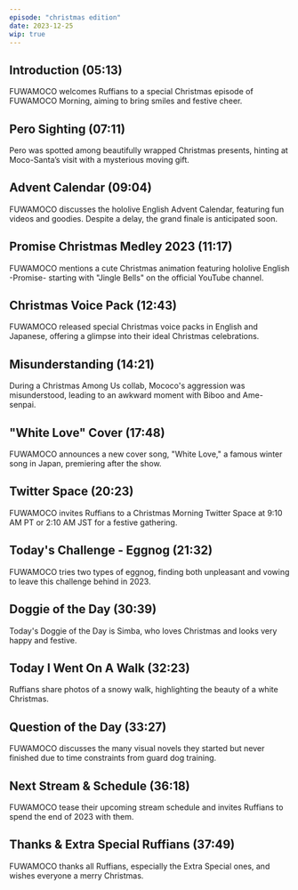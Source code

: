 ```yaml
---
episode: "christmas edition"
date: 2023-12-25
wip: true
---
```


## Introduction (05:13)

FUWAMOCO welcomes Ruffians to a special Christmas episode of FUWAMOCO Morning, aiming to bring smiles and festive cheer.

## Pero Sighting (07:11)

Pero was spotted among beautifully wrapped Christmas presents, hinting at Moco-Santa’s visit with a mysterious moving gift.

## Advent Calendar (09:04)

FUWAMOCO discusses the hololive English Advent Calendar, featuring fun videos and goodies. Despite a delay, the grand finale is anticipated soon.

## Promise Christmas Medley 2023 (11:17)

FUWAMOCO mentions a cute Christmas animation featuring hololive English -Promise- starting with "Jingle Bells" on the official YouTube channel.

## Christmas Voice Pack (12:43)

FUWAMOCO released special Christmas voice packs in English and Japanese, offering a glimpse into their ideal Christmas celebrations.

## Misunderstanding (14:21)

During a Christmas Among Us collab, Mococo's aggression was misunderstood, leading to an awkward moment with Biboo and Ame-senpai.

## "White Love" Cover (17:48)

FUWAMOCO announces a new cover song, "White Love," a famous winter song in Japan, premiering after the show.

## Twitter Space (20:23)

FUWAMOCO invites Ruffians to a Christmas Morning Twitter Space at 9:10 AM PT or 2:10 AM JST for a festive gathering.

## Today's Challenge - Eggnog (21:32)

FUWAMOCO tries two types of eggnog, finding both unpleasant and vowing to leave this challenge behind in 2023.

## Doggie of the Day (30:39)

Today's Doggie of the Day is Simba, who loves Christmas and looks very happy and festive.

## Today I Went On A Walk (32:23)

Ruffians share photos of a snowy walk, highlighting the beauty of a white Christmas.

## Question of the Day (33:27)

FUWAMOCO discusses the many visual novels they started but never finished due to time constraints from guard dog training.

## Next Stream & Schedule (36:18)

FUWAMOCO tease their upcoming stream schedule and invites Ruffians to spend the end of 2023 with them.

## Thanks & Extra Special Ruffians (37:49)

FUWAMOCO thanks all Ruffians, especially the Extra Special ones, and wishes everyone a merry Christmas.
